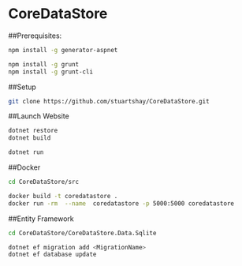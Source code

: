 # CoreDataStore

##Prerequisites:

```bash
npm install -g generator-aspnet

npm install -g grunt
npm install -g grunt-cli
```

##Setup
```bash
git clone https://github.com/stuartshay/CoreDataStore.git
```

##Launch Website

```bash
dotnet restore
dotnet build

dotnet run
```
##Docker   

```bash
cd CoreDataStore/src

docker build -t coredatastore . 
docker run -rm  --name  coredatastore -p 5000:5000 coredatastore
```

##Entity Framework

```bash
cd CoreDataStore/CoreDataStore.Data.Sqlite

dotnet ef migration add <MigrationName>
dotnet ef database update
```




